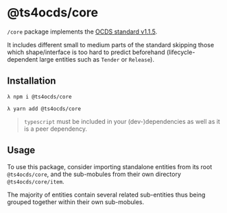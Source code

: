# @ts4ocds/core

`/core` package implements the [OCDS standard v1.1.5](https://standard.open-contracting.org/latest/en/).

It includes different small to medium parts of the standard skipping those which shape/interface is too
hard to predict beforehand (lifecycle-dependent large entities such as `Tender` or `Release`).

## Installation

```shell script
λ npm i @ts4ocds/core
```

```shell script
λ yarn add @ts4ocds/core
```

> `typescript` must be included in your (dev-)dependencies as well as it is a peer dependency.

## Usage

To use this package, consider importing standalone entities from its root `@ts4ocds/core`, and the sub-mobules
from their own directory `@ts4ocds/core/item`.

The majority of entities contain several related sub-entities thus being grouped together within their own
sub-mobules.
